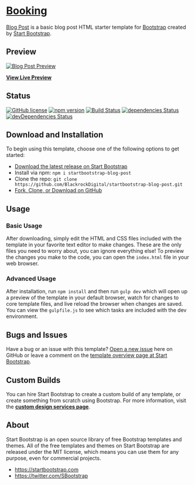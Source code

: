 # [Booking](https://startbootstrap.com/template-overviews/blog-post/)

[Blog Post](http://startbootstrap.com/template-overviews/blog-post/) is a basic blog post HTML starter template for [Bootstrap](http://getbootstrap.com/) created by [Start Bootstrap](http://startbootstrap.com/).

## Preview

[![Blog Post Preview](https://startbootstrap.com/assets/img/templates/blog-post.jpg)](https://blackrockdigital.github.io/startbootstrap-blog-post/)

**[View Live Preview](https://blackrockdigital.github.io/startbootstrap-blog-post/)**

## Status

[![GitHub license](https://img.shields.io/badge/license-MIT-blue.svg)](https://raw.githubusercontent.com/BlackrockDigital/startbootstrap-blog-post/master/LICENSE)
[![npm version](https://img.shields.io/npm/v/startbootstrap-blog-post.svg)](https://www.npmjs.com/package/startbootstrap-blog-post)
[![Build Status](https://travis-ci.org/BlackrockDigital/startbootstrap-blog-post.svg?branch=master)](https://travis-ci.org/BlackrockDigital/startbootstrap-blog-post)
[![dependencies Status](https://david-dm.org/BlackrockDigital/startbootstrap-blog-post/status.svg)](https://david-dm.org/BlackrockDigital/startbootstrap-blog-post)
[![devDependencies Status](https://david-dm.org/BlackrockDigital/startbootstrap-blog-post/dev-status.svg)](https://david-dm.org/BlackrockDigital/startbootstrap-blog-post?type=dev)

## Download and Installation

To begin using this template, choose one of the following options to get started:
* [Download the latest release on Start Bootstrap](https://startbootstrap.com/template-overviews/blog-post/)
* Install via npm: `npm i startbootstrap-blog-post`
* Clone the repo: `git clone https://github.com/BlackrockDigital/startbootstrap-blog-post.git`
* [Fork, Clone, or Download on GitHub](https://github.com/BlackrockDigital/startbootstrap-blog-post)

## Usage

### Basic Usage

After downloading, simply edit the HTML and CSS files included with the template in your favorite text editor to make changes. These are the only files you need to worry about, you can ignore everything else! To preview the changes you make to the code, you can open the `index.html` file in your web browser.

### Advanced Usage

After installation, run `npm install` and then run `gulp dev` which will open up a preview of the template in your default browser, watch for changes to core template files, and live reload the browser when changes are saved. You can view the `gulpfile.js` to see which tasks are included with the dev environment.

## Bugs and Issues

Have a bug or an issue with this template? [Open a new issue](https://github.com/BlackrockDigital/startbootstrap-blog-post/issues) here on GitHub or leave a comment on the [template overview page at Start Bootstrap](http://startbootstrap.com/template-overviews/blog-post/).

## Custom Builds

You can hire Start Bootstrap to create a custom build of any template, or create something from scratch using Bootstrap. For more information, visit the **[custom design services page](https://startbootstrap.com/bootstrap-design-services/)**.

## About

Start Bootstrap is an open source library of free Bootstrap templates and themes. All of the free templates and themes on Start Bootstrap are released under the MIT license, which means you can use them for any purpose, even for commercial projects.

* https://startbootstrap.com
* https://twitter.com/SBootstrap


